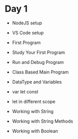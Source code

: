 # Day 1

- NodeJS setup
- VS Code setup
- First Program
- Study Your First Program
- Run and Debug Program
- Class Based Main Program

- DataType and Variables
- var let const
- let in different scope
- Working with String
- Working with String Methods
- Working with Boolean
